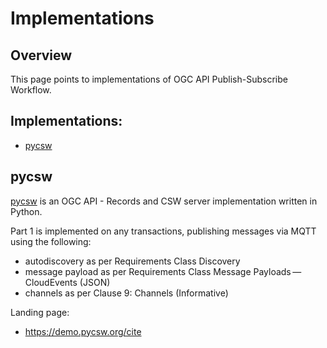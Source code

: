 # Implementations

## Overview

This page points to implementations of OGC API Publish-Subscribe Workflow.

## Implementations:

* [pycsw](#pycsw)

## pycsw

[pycsw](https://pycsw.org) is an OGC API - Records and CSW server implementation written in Python.

Part 1 is implemented on any transactions, publishing messages via MQTT using the following:
- autodiscovery as per Requirements Class Discovery
- message payload as per Requirements Class Message Payloads — CloudEvents (JSON)
- channels as per Clause 9: Channels (Informative)

Landing page:

* https://demo.pycsw.org/cite
